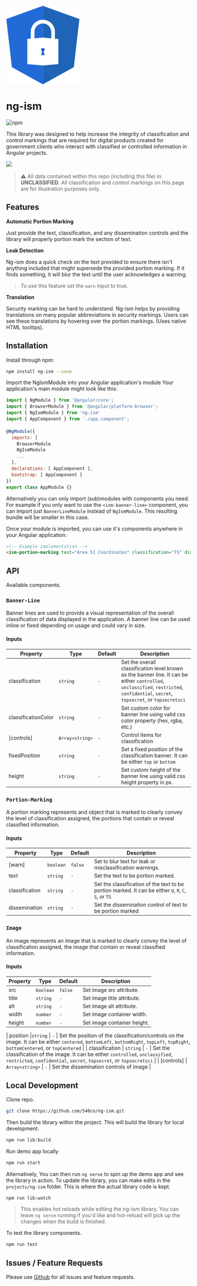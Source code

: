 ![ng-ism]('./../.assets/ng-ism.png)

# ng-ism

![npm](https://img.shields.io/npm/v/ng-ism?color=226BD6&style=for-the-badge)

This library was designed to help increase the integrity of classification and control markings that are required for digital products created for government clients who interact with classified or controlled information in Angular projects.

![](https://media.giphy.com/media/TL5XQpSpASo4U/giphy.gif)

> :warning: All data contained within this repo (including this file) in **UNCLASSIFIED**. All classification and control markings on this page are for illustration purposes only.

## Features

**Automatic Portion Marking**

Just provide the text, classification, and any dissemination controls and the library will properly portion mark the section of text.

**Leak Detection**

Ng-ism does a quick check on the text provided to ensure there isn't anything included that might supersede the provided portion marking. If it finds something, it will blur the text until the user acknowledges a warning.
> To use this feature set the `warn` input to true.

**Translation**

Security marking can be hard to understand.  Ng-ism helps by providing translations on many popular abbreviations in security markings.  Users can see these translations by hovering over the portion markings. (Uses native HTML tooltips).

## Installation

Install through npm:

```bash
npm install ng-ism --save
```

Import the NgIsmModule into your Angular application's module Your application's main module might look like this:

```js
import { NgModule } from '@angular/core';
import { BrowserModule } from '@angular/platform-browser';
import { NgIsmModule } from 'ng-ism'
import { AppComponent } from './app.component';

@NgModule({
  imports: [
    BrowserModule
    NgIsmModule
    ...
  ],
  declarations: [ AppComponent ],
  bootstrap: [ AppComponent ]
})
export class AppModule {}
```

Alternatively you can only import (sub)modules with components you need. For example if you only want to use the `<ism-banner-line>` component, you can import just `BannerLineModule` instead of `NgIsmModule`. This resulting bundle will be smaller in this case.

Once your module is imported, you can use it's components anywhere in your Angular application:

```html
<!-- Example implementation -->
<ism-portion-marking text="Area 51 Coordinates" classification="TS" dissemination=""></ism-portion-marking>
```

## API

Available components.

### `Banner-Line`

Banner lines are used to provide a visual representation of the overall classification of data displayed in the application. A banner line can be used inline or fixed depending on usage and could vary in size.

#### Inputs

| Property  | Type | Default | Description |
| ------------- | ------------- | ------------- | ------------- |
| classification | `string`  | `-` | Set the overall classification level known as the banner line. It can be either `controlled`, `unclassified`, `restricted`, `confidential`, `secret`, `topsecret`, or `topsecretsci` |
| classificationColor | `string` | `-`  | Set custom color for banner line using valid css color property (hex, rgba, etc.) |
| [controls] | `Array<string>` |  `-`  | Control items for classification |
| fixedPosition | `string` | `-` | Set a fixed position of the classification banner. It can be either `top` or `bottom` |
| height | `string` | `-` | Set custom height of the banner line using valid css height property in px. |

### `Portion-Marking`

A portion marking represents and object that is marked to clearly convey the level of classification assigned, the portions that contain or reveal classified information.

#### Inputs

| Property  | Type | Default | Description |
| ------------- | ------------- | ------------- | ------------- |
| [warn] | `boolean`  | `false` | Set to blur text for leak or misclassification warnings. |
| text | `string` | `-` | Set the text to be portion marked. |
| classification | `string` |  `-` | Set the classification of the text to be portion marked. It can be either `U`, `R`, `C`, `S`, or `TS` |
| dissemination | `string` | `-`  | Set the dissemination control of text to be portion marked |

### `Image`

An image represents an image that is marked to clearly convey the level of classification assigned, the image that contain or reveal classified information.

#### Inputs

| Property  | Type | Default  | Description |
| --------- | ---- | -------- | ----------- |
| src | `boolean`  | `false` | Set image src attribute. |
| title | `string`  | `-` | Set image title attribute. |
| alt | `string`  | `-` | Set image alt attribute. |
| width | `number`  | `-` | Set image container width. |
| height | `number`  | `-` | Set image container height. |

| position |`string` | `-`  | Set the position of the classification/controls on the image. It can be either `centered`, `bottomLeft`, `bottomRight`, `topLeft`, `topRight`, `bottomCentered`, or `topCentered` |
| classification | `string` |  `-` | Set the classification of the image. It can be either `controlled`, `unclassified`, `restricted`, `confidential`, `secret`, `topsecret`, or `topsecretsci` |
| [controls] | `Array<string>` | `-` | Set the dissemination controls of image |

## Local Development

Clone repo.

```bash
git clone https://github.com/540co/ng-ism.git
```

Then build the library within the project. This will build the library for local development.

```bash
npm run lib:build
```

Run demo app locally

```bash
npm run start
```

Alternatively, You can then run `ng serve` to spin up the demo app and see the library in action. To update the library, you can make edits in the `projects/ng-ism` folder.  This is where the actual library code is kept.

```bash
npm run lib:watch
```

> This enables hot reloads while editing the ng-ism library. You can leave `ng serve` running if you'd like and hot-reload will pick up the changes when the build is finished.

To test the library components.

```bash
npm run test
```

## Issues / Feature Requests

Please use [Github](https://github.com/540co/ng-ism/issues) for all issues and feature requests.

